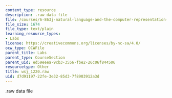 ```yaml
---
content_type: resource
description: .raw data file
file: /courses/6-863j-natural-language-and-the-computer-representation-of-knowledge-spring-2003/d7d9119722fe3e3285d37f8903912a3d_wsj_1220.raw
file_size: 1674
file_type: text/plain
learning_resource_types:
- Labs
license: https://creativecommons.org/licenses/by-nc-sa/4.0/
ocw_type: OCWFile
parent_title: Labs
parent_type: CourseSection
parent_uid: ed59eeea-9cb3-3556-fbe2-26c06f844506
resourcetype: Other
title: wsj_1220.raw
uid: d7d91197-22fe-3e32-85d3-7f8903912a3d
---
```

.raw data file